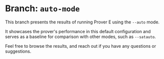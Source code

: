 # Branch: `auto-mode`

This branch presents the results of running Prover E using the `--auto` mode.

It showcases the prover's performance in this default configuration and serves as a baseline for comparison with other modes, such as `--satauto`.

Feel free to browse the results, and reach out if you have any questions or suggestions.
